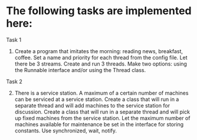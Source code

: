 # The following tasks are implemented here:

Task 1

1. Create a program that imitates the morning: reading news, breakfast, coffee.
   Set a name and priority for each thread from the config file.
   Let there be 3 streams.
   Create and run 3 threads.
   Make two options: using the Runnable interface and/or using the Thread class.

Task 2

2. There is a service station. A maximum of a certain number of machines can be serviced at a service station.
   Create a class that will run in a separate thread and will add machines to the service station for discussion.
   Create a class that will run in a separate thread and will pick up fixed machines from the service station.
   Let the maximum number of machines available for maintenance be set in the interface for storing constants.
   Use synchronized, wait, notify.